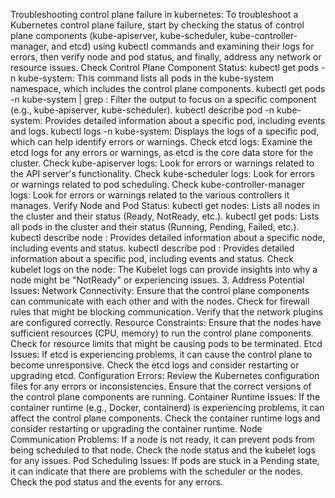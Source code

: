Troubleshooting control plane failure in kubernetes:
To troubleshoot a Kubernetes control plane failure, start by checking the status of control plane components (kube-apiserver, kube-scheduler, kube-controller-manager, and etcd) using kubectl commands and examining their logs for errors, then verify node and pod status, and finally, address any network or resource issues. 
Check Control Plane Component Status:
    kubectl get pods -n kube-system: This command lists all pods in the kube-system namespace, which includes the control plane components. 
    kubectl get pods -n kube-system | grep <component-name>: Filter the output to focus on a specific component (e.g., kube-apiserver, kube-scheduler). 
    kubectl describe pod <pod-name> -n kube-system: Provides detailed information about a specific pod, including events and logs. 
    kubectl logs <pod-name> -n kube-system: Displays the logs of a specific pod, which can help identify errors or warnings. 
    Check etcd logs: Examine the etcd logs for any errors or warnings, as etcd is the core data store for the cluster. 
    Check kube-apiserver logs: Look for errors or warnings related to the API server's functionality. 
    Check kube-scheduler logs: Look for errors or warnings related to pod scheduling. 
    Check kube-controller-manager logs: Look for errors or warnings related to the various controllers it manages. 
Verify Node and Pod Status:
    kubectl get nodes:
    Lists all nodes in the cluster and their status (Ready, NotReady, etc.). 
    kubectl get pods:
    Lists all pods in the cluster and their status (Running, Pending, Failed, etc.). 
    kubectl describe node <node-name>:
    Provides detailed information about a specific node, including events and status. 
    kubectl describe pod <pod-name>:
    Provides detailed information about a specific pod, including events and status. 
    Check kubelet logs on the node:
    The Kubelet logs can provide insights into why a node might be "NotReady" or experiencing issues. 
3. Address Potential Issues:
    Network Connectivity:
        Ensure that the control plane components can communicate with each other and with the nodes. 
        Check for firewall rules that might be blocking communication. 
        Verify that the network plugins are configured correctly. 
    Resource Constraints:
        Ensure that the nodes have sufficient resources (CPU, memory) to run the control plane components. 
        Check for resource limits that might be causing pods to be terminated. 
    Etcd Issues:
        If etcd is experiencing problems, it can cause the control plane to become unresponsive. 
        Check the etcd logs and consider restarting or upgrading etcd. 
    Configuration Errors:
        Review the Kubernetes configuration files for any errors or inconsistencies. 
        Ensure that the correct versions of the control plane components are running. 
    Container Runtime Issues:
        If the container runtime (e.g., Docker, containerd) is experiencing problems, it can affect the control plane components. 
        Check the container runtime logs and consider restarting or upgrading the container runtime. 
    Node Communication Problems:
        If a node is not ready, it can prevent pods from being scheduled to that node. 
        Check the node status and the kubelet logs for any issues. 
    Pod Scheduling Issues:
        If pods are stuck in a Pending state, it can indicate that there are problems with the scheduler or the nodes. 
        Check the pod status and the events for any errors. 
